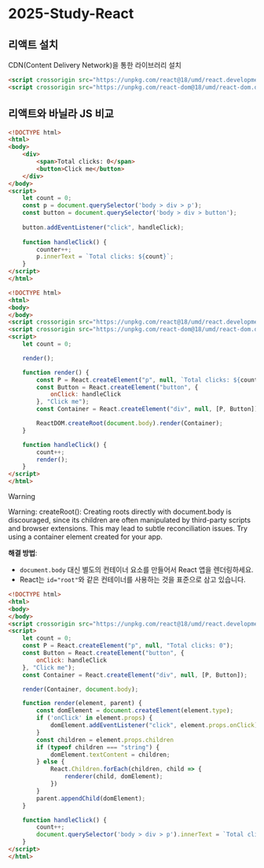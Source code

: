 # 2025-Study-React


## 리액트 설치
CDN(Content Delivery Network)을 통한 라이브러리 설치

```html
<script crossorigin src="https://unpkg.com/react@18/umd/react.development.js"></script>
<script crossorigin src="https://unpkg.com/react-dom@18/umd/react-dom.development.js"></script>
```

## 리액트와 바닐라 JS 비교

```html title:vanilla-js.html
<!DOCTYPE html>
<html>
<body>
    <div>
        <span>Total clicks: 0</span>
        <button>Click me</button>
    </div>
</body>
<script>
    let count = 0;
    const p = document.querySelector('body > div > p');
    const button = document.querySelector('body > div > button');
    
    button.addEventListener("click", handleClick);
    
    function handleClick() {
        counter++;
        p.innerText = `Total clicks: ${count}`;
    }
</script>
</html>
```

```html react.html
<!DOCTYPE html>
<html>
<body>
</body>
<script crossorigin src="https://unpkg.com/react@18/umd/react.development.js"></script>
<script crossorigin src="https://unpkg.com/react-dom@18/umd/react-dom.development.js"></script>
<script>
    let count = 0;

    render();

    function render() {
        const P = React.createElement("p", null, `Total clicks: ${count}`);
        const Button = React.createElement("button", {
            onClick: handleClick
        }, "Click me");
        const Container = React.createElement("div", null, [P, Button]);

        ReactDOM.createRoot(document.body).render(Container);
    }

    function handleClick() {
        count++;
        render();
    }
</script>
</html>
```

> [!Warning]
> Warning: createRoot(): Creating roots directly with document.body is discouraged, since its children are often manipulated by third-party scripts and browser extensions. This may lead to subtle reconciliation issues. Try using a container element created for your app.
>    
> **해결 방법**:
> - `document.body` 대신 별도의 컨테이너 요소를 만들어서 React 앱을 렌더링하세요.
> - React는 `id="root"`와 같은 컨테이너를 사용하는 것을 표준으로 삼고 있습니다.


```html title:react-without-react-dom.html
<!DOCTYPE html>
<html>
<body>
</body>
<script crossorigin src="https://unpkg.com/react@18/umd/react.development.js"></script>
<script>
    let count = 0;
    const P = React.createElement("p", null, "Total clicks: 0");
    const Button = React.createElement("button", {
        onClick: handleClick
    }, "Click me");
    const Container = React.createElement("div", null, [P, Button]);

    render(Container, document.body);

    function render(element, parent) {
        const domElement = document.createElement(element.type);
        if ('onClick' in element.props) {
            domElement.addEventListener("click", element.props.onClick);
        }
        const children = element.props.children
        if (typeof children === "string") {
            domElement.textContent = children;
        } else {
            React.Children.forEach(children, child => {
                renderer(child, domElement);
            })
        }
        parent.appendChild(domElement);
    }

    function handleClick() {
        count++;
        document.querySelector('body > div > p').innerText = `Total clicks: ${count}`;
    }
</script>
</html>
```
